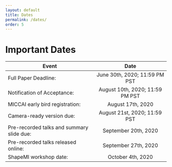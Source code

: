 ```yaml
---
layout: default
title: Dates
permalink: /dates/
order: 5
---
```

# Important Dates

| Event | Date |
|---|:---:|
| Full Paper Deadline: | June 30th, 2020; 11:59 PM PST |
| Notification of Acceptance: | August 10th, 2020; 11:59 PM PST |
| MICCAI early bird registration: | August 17th, 2020 |
| Camera-ready version due: | August 21st, 2020; 11:59 PST |
| Pre-recorded talks and summary slide due: | September 20th, 2020 |
| Pre-recorded talks released online: | September 27th, 2020 |
| ShapeMI workshop date: | October 4th, 2020  |
